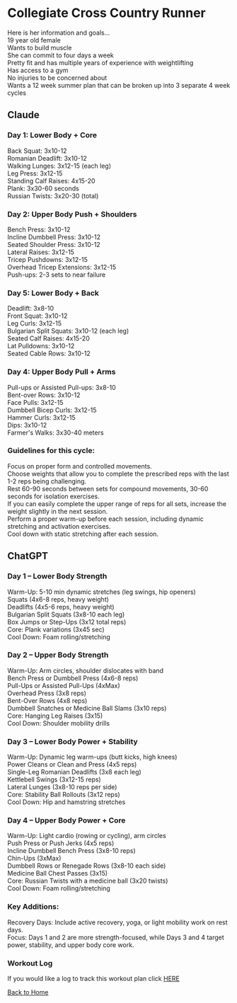 # Collegiate Cross Country Runner  
Here is her information and goals...  
19 year old female  
Wants to build muscle  
She can commit to four days a week  
Pretty fit and has multiple years of experience with weightlifting  
Has access to a gym  
No injuries to be concerned about  
Wants a 12 week summer plan that can be broken up into 3 separate 4 week cycles  


## Claude
### Day 1: Lower Body + Core  
Back Squat: 3x10-12  
Romanian Deadlift: 3x10-12  
Walking Lunges: 3x12-15 (each leg)  
Leg Press: 3x12-15  
Standing Calf Raises: 4x15-20  
Plank: 3x30-60 seconds  
Russian Twists: 3x20-30 (total)  

### Day 2: Upper Body Push + Shoulders  
Bench Press: 3x10-12  
Incline Dumbbell Press: 3x10-12  
Seated Shoulder Press: 3x10-12  
Lateral Raises: 3x12-15  
Tricep Pushdowns: 3x12-15  
Overhead Tricep Extensions: 3x12-15  
Push-ups: 2-3 sets to near failure  

### Day 5: Lower Body + Back  
Deadlift: 3x8-10  
Front Squat: 3x10-12  
Leg Curls: 3x12-15  
Bulgarian Split Squats: 3x10-12 (each leg)  
Seated Calf Raises: 4x15-20  
Lat Pulldowns: 3x10-12  
Seated Cable Rows: 3x10-12  

### Day 4: Upper Body Pull + Arms  
Pull-ups or Assisted Pull-ups: 3x8-10  
Bent-over Rows: 3x10-12  
Face Pulls: 3x12-15  
Dumbbell Bicep Curls: 3x12-15  
Hammer Curls: 3x12-15  
Dips: 3x10-12  
Farmer's Walks: 3x30-40 meters  

### Guidelines for this cycle:  
Focus on proper form and controlled movements.  
Choose weights that allow you to complete the prescribed reps with the last 1-2 reps being challenging.  
Rest 60-90 seconds between sets for compound movements, 30-60 seconds for isolation exercises.  
If you can easily complete the upper range of reps for all sets, increase the weight slightly in the next session.  
Perform a proper warm-up before each session, including dynamic stretching and activation exercises.  
Cool down with static stretching after each session.  

## ChatGPT
### Day 1 – Lower Body Strength  
Warm-Up: 5-10 min dynamic stretches (leg swings, hip openers)  
Squats (4x6-8 reps, heavy weight)  
Deadlifts (4x5-6 reps, heavy weight)  
Bulgarian Split Squats (3x8-10 each leg)  
Box Jumps or Step-Ups (3x12 total reps)  
Core: Plank variations (3x45 sec)  
Cool Down: Foam rolling/stretching  

### Day 2 – Upper Body Strength  
Warm-Up: Arm circles, shoulder dislocates with band  
Bench Press or Dumbbell Press (4x6-8 reps)  
Pull-Ups or Assisted Pull-Ups (4xMax)  
Overhead Press (3x8 reps)  
Bent-Over Rows (4x8 reps)  
Dumbbell Snatches or Medicine Ball Slams (3x10 reps)  
Core: Hanging Leg Raises (3x15)  
Cool Down: Shoulder mobility drills  

### Day 3 – Lower Body Power + Stability  
Warm-Up: Dynamic leg warm-ups (butt kicks, high knees)  
Power Cleans or Clean and Press (4x5 reps)  
Single-Leg Romanian Deadlifts (3x8 each leg)  
Kettlebell Swings (3x12-15 reps)  
Lateral Lunges (3x8-10 reps per side)  
Core: Stability Ball Rollouts (3x12 reps)  
Cool Down: Hip and hamstring stretches  

### Day 4 – Upper Body Power + Core  
Warm-Up: Light cardio (rowing or cycling), arm circles  
Push Press or Push Jerks (4x5 reps)  
Incline Dumbbell Bench Press (3x8-10 reps)  
Chin-Ups (3xMax)  
Dumbbell Rows or Renegade Rows (3x8-10 each side)  
Medicine Ball Chest Passes (3x15)  
Core: Russian Twists with a medicine ball (3x20 twists)  
Cool Down: Foam rolling/stretching

### Key Additions:  
Recovery Days: Include active recovery, yoga, or light mobility work on rest days.  
Focus: Days 1 and 2 are more strength-focused, while Days 3 and 4 target power, stability, and upper body core work.  

### Workout Log  
If you would like a log to track this workout plan click [HERE](WorkoutLogSheet-CollegiateXCRunner.pdf)  

[Back to Home](README.md)  
